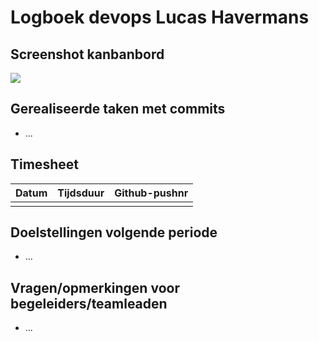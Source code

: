 # Logboek devops Lucas Havermans

## Screenshot kanbanbord
![](Logboeken/Lucas/afbeeldingenKanban/...)

## Gerealiseerde taken met commits
- ...

## Timesheet
|Datum|Tijdsduur|Github-pushnr|
|:---|:---|:---|
||||

## Doelstellingen volgende periode
- ...

## Vragen/opmerkingen voor begeleiders/teamleaden
- ...


